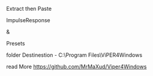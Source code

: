 Extract then  Paste

ImpulseResponse 

& 

Presets 



folder Destinestion - C:\Program Files\ViPER4Windows


read More https://github.com/MrMaXud/Viper4Windows
